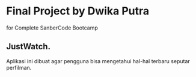 # Final Project by Dwika Putra

for Complete SanberCode Bootcamp

## JustWatch.

Aplikasi ini dibuat agar pengguna bisa mengetahui hal-hal terbaru seputar perfilman.


